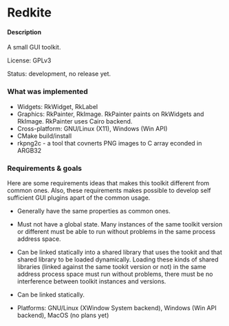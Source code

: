 # Redkite

#### Description

A small GUI toolkit.

License: GPLv3

Status: development, no release yet.

### What was implemented

* Widgets: RkWidget, RkLabel
* Graphics: RkPainter, RkImage. RkPainter paints on RkWidgets and RkImage.
  RkPainter uses Cairo backend.
* Cross-platform: GNU/Linux (X11), Windows (Win API)
* CMake build/install
* rkpng2c - a tool that covnerts PNG images to C array econded in ARGB32

### Requirements & goals

Here are some requirements ideas that makes this
toolkit different from common ones. Also, these requirements
makes possible to develop self sufficient GUI plugins apart of the
common usage.

* Generally have the same properties as common ones.

* Must not have a global state. Many instances
  of the same toolkit version or different must be able to run without problems
  in the same process address space.

* Can be linked statically into a shared library that uses the tookit
  and that shared library to be loaded dynamically.
  Loading these kinds of shared libraries (linked against the same
  tookit version or not) in the same address process space must run
  without problems, there must be no interference between
  toolkit instances and versions.

* Can be linked statically.

* Platforms: GNU/Linux (XWindow System backend), Windows (Win API backend), MacOS (no plans yet)



